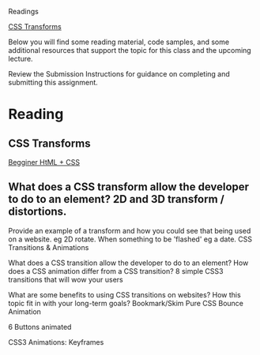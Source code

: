 Readings

[CSS Transforms](https://learn.shayhowe.com/advanced-html-css/css-transforms/)

Below you will find some reading material, code samples, and some additional resources that support the topic for this class and the upcoming lecture.

Review the Submission Instructions for guidance on completing and submitting this assignment.

# Reading
## CSS Transforms
[Begginer HtML + CSS ](https://learn.shayhowe.com/html-css/)
## What does a CSS transform allow the developer to do to an element? 2D and 3D transform / distortions.
Provide an example of a transform and how you could see that being used on a website. eg 2D rotate. When something to be 'flashed' eg a date.
CSS Transitions & Animations

What does a CSS transition allow the developer to do to an element?
How does a CSS animation differ from a CSS transition?
8 simple CSS3 transitions that will wow your users

What are some benefits to using CSS transitions on websites?
How this topic fit in with your long-term goals?
Bookmark/Skim
Pure CSS Bounce Animation

6 Buttons animated

CSS3 Animations: Keyframes